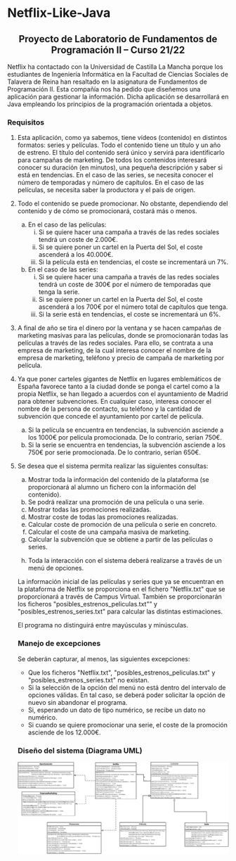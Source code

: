 # Netflix-Like-Java
<div align="center">
<h2>Proyecto de Laboratorio de Fundamentos de Programación II – Curso 21/22</h2>
</div>
Netflix ha contactado con la Universidad de Castilla La Mancha porque los estudiantes de Ingeniería Informática en la Facultad de Ciencias Sociales de Talavera de Reina han resaltado en la asignatura de Fundamentos de Programación II. Esta compañía nos ha pedido que diseñemos una aplicación para gestionar la información. Dicha aplicación se desarrollará en Java empleando los principios de la programación orientada a objetos.

### Requisitos

1. Esta aplicación, como ya sabemos, tiene vídeos (contenido) en distintos formatos: series y películas. Todo el contenido tiene un título y un año de estreno. El título del contenido será único y servirá para identificarlo para campañas de marketing. De todos los contenidos interesará conocer su duración (en minutos), una pequeña descripción y saber si está en tendencias. En el caso de las series, se necesita conocer el número de temporadas y número de capítulos. En el caso de las películas, se necesita saber la productora y el país de origen.  

2. Todo el contenido se puede promocionar. No obstante, dependiendo del contenido y de cómo se promocionará, costará más o menos.
    <ol type="a">
        <li>En el caso de las películas:
        <ol type="i">
            <li>Si se quiere hacer una campaña a través de las redes sociales tendrá un coste de 2.000€.</li>
            <li>Si se quiere poner un cartel en la Puerta del Sol, el coste ascenderá a los 40.000€.</li>
            <li>Si la película está en tendencias, el coste se incrementará un 7%.</li>
        </ol>
        </li>
        <li>En el caso de las series:
        <ol type="i">
            <li>Si se quiere hacer una campaña a través de las redes sociales tendrá un coste de 300€ por el número de temporadas que tenga la serie.</li>
            <li>Si se quiere poner un cartel en la Puerta del Sol, el coste ascenderá a los 700€ por el número total de capítulos que tenga.</li>
            <li>Si la serie está en tendencias, el coste se incrementará un 6%.</li>
        </li>
        </ol>
    </ol>

3. A final de año se tira el dinero por la ventana y se hacen campañas de marketing masivas para las películas, donde se promocionarán todas las películas a través de las redes sociales. Para ello, se contrata a una empresa de marketing, de la cual interesa conocer el nombre de la empresa de marketing, teléfono y precio de campaña de marketing por película.

4. Ya que poner carteles gigantes de Netflix en lugares emblemáticos de España favorece tanto a la ciudad donde se ponga el cartel como a la propia Netflix, se han llegado a acuerdos con el ayuntamiento de Madrid para obtener subvenciones. En cualquier caso, interesa conocer el nombre de la persona de contacto, su teléfono y la cantidad de subvención que concede el ayuntamiento por cartel de película.
    <ol type="a">
        <li>Si la película se encuentra en tendencias, la subvención asciende a los 1000€ por película promocionada. De lo contrario, serían 750€.</li>
        <li>Si la serie se encuentra en tendencias, la subvención asciende a los 750€ por serie promocionada. De lo contrario, serían 650€.</li>
    </ol>

5. Se desea que el sistema permita realizar las siguientes consultas:
    <ol type="a">
        <li>Mostrar toda la información del contenido de la plataforma (se proporcionará al alumno un fichero con la información del contenido).</li>
        <li>Se podrá realizar una promoción de una película o una serie.</li>
        <li>Mostrar todas las promociones realizadas.</li>
        <li>Mostrar coste de todas las promociones realizadas.</li>
        <li>Calcular coste de promoción de una película o serie en concreto.</li>
        <li>Calcular el coste de una campaña masiva de marketing.</li>
        <li>Calcular la subvención que se obtiene a partir de las películas o series.</li>

6. Toda la interacción con el sistema deberá realizarse a través de un menú de opciones. 

La información inicial de las películas y series que ya se encuentran en la plataforma de Netflix se proporciona en el fichero "Netflix.txt" que se proporcionará a través de Campus Virtual. También se proporcionarán los ficheros "posibles_estrenos_peliculas.txt"" y "posibles_estrenos_series.txt" para calcular las distintas estimaciones.

El programa no distinguirá entre mayúsculas y minúsculas.

### Manejo de excepciones

Se deberán capturar, al menos, las siguientes excepciones:

- Que los ficheros "Netflix.txt", "posibles_estrenos_peliculas.txt" y "posibles_estrenos_series.txt" no existan. 
- Si la selección de la opción del menú no está dentro del intervalo de opciones válidas. En tal caso, se deberá poder solicitar la opción de nuevo sin abandonar el programa. 
- Si, esperando un dato de tipo numérico, se recibe un dato no numérico. 
- Si cuando se quiere promocionar una serie, el coste de la promoción asciende de los 12.000€.

### Diseño del sistema (Diagrama UML)

![alt text](/NETFLIX-05-05.jpeg)